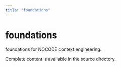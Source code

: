 ```yaml
---
title: "foundations"
---
```


# foundations

foundations for NOCODE context engineering.

Complete content is available in the source directory.

